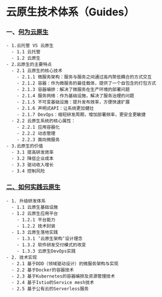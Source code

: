 云原生技术体系（Guides）
=============
### 一、[何为云原生](https://github.com/yaocoder/Architect-CTO-growth/blob/master/%E4%BA%91%E5%8E%9F%E7%94%9F%E6%8A%80%E6%9C%AF%E4%BD%93%E7%B3%BB/%E4%BD%93%E7%B3%BB%E6%80%BB%E8%A7%88/%E4%BD%95%E4%B8%BA%E4%BA%91%E5%8E%9F%E7%94%9F.md)
    - 1.云托管 VS 云原生
      - 1.1 云托管
      - 1.2 云原生
    - 2.云原生的主要特点
      - 2.1 云原生的核心技术
        - 2.1.1 微服务架构：服务与服务之间通过高内聚低耦合的方式交互
        - 2.1.2 容器：作为微服务的最佳载体，提供了一个自包含的打包方式
        - 2.1.3 容器编排：解决了微服务在生产环境的部署问题
        - 2.1.4 服务网络：作为基础设施，解决了服务治理的问题
        - 2.1.5 不可变基础设施：提升发布效率，方便快速扩展
        - 2.1.6 声明式API：让系统更加健壮
        - 2.1.7 DevOps：缩短研发周期，增加部署频率，更安全更敏捷
      - 2.2 云原生系统的核心属性：
        - 2.2.1 应用容器化
        - 2.2.2 动态管理
        - 2.2.3 面向微服务
    - 3.云原生的价值
      - 3.1 提高研发效率
      - 3.2 降低企业成本
      - 3.3 驱动收入增长
      - 3.4 控制风险


### [二、如何实践云原生](https://github.com/yaocoder/Architect-CTO-growth/blob/master/%E4%BA%91%E5%8E%9F%E7%94%9F%E6%8A%80%E6%9C%AF%E4%BD%93%E7%B3%BB/%E4%BD%93%E7%B3%BB%E6%80%BB%E8%A7%88/%E5%A6%82%E4%BD%95%E5%AE%9E%E8%B7%B5%E4%BA%91%E5%8E%9F%E7%94%9F.md)

    - 1. 升级研发体系
      - 1.1 云原生基础设施
      - 1.2 云原生应用平台
        - 1.2.1 平台能力
        - 1.2.2 技术封装
      - 1.3 云原生落地实践
        - 1.3.1 ‘云原生架构’设计理念
        - 1.3.2 软件研发交付模式的改变
        - 1.3.3 云原生DevOps实践
    - 2. 技术实现
      - 2.1 基于DDD（领域驱动设计）的微服务架构与实现
      - 2.2 基于Docker的容器技术
      - 2.3 基于Kubernetes的容器编排及资源管理技术
      - 2.4 基于Istio的Service mesh技术
      - 2.5 基于公有云的Serverless服务
